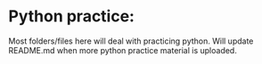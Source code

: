 <h1>Python practice:</h1>
<p>Most folders/files here will deal with practicing python. Will update README.md when more python practice material is uploaded.</p>